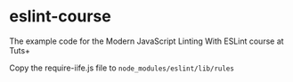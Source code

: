 # eslint-course
The example code for the Modern JavaScript Linting With ESLint course at Tuts+

Copy the require-iife.js file to `node_modules/eslint/lib/rules`
